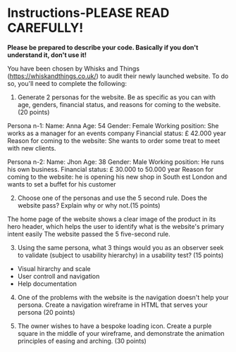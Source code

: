 # Instructions-PLEASE READ CAREFULLY!

**Please be prepared to describe your code. Basically if you don't understand it, don't use it!**

You have been chosen by Whisks and Things (https://whiskandthings.co.uk/) to audit their newly launched website. To do so, you'll need to complete the following:

1. Generate 2 personas for the website. Be as specific as you can with age, genders, financial status, and reasons for coming to the website. (20 points)

Persona n-1:
Name: Anna
Age: 54
Gender: Female
Working position: She works as a manager for an events company
Financial status: £ 42.000 year
Reason for coming to the website: She wants to order some treat to meet with new clients.

Persona n-2:
Name: Jhon
Age: 38
Gender: Male
Working position: He runs his own business.
Financial status: £ 30.000 to 50.000 year
Reason for coming to the website: he is opening his new shop in South est London and wants to set a buffet for his customer

2. Choose one of the personas and use the 5 second rule. Does the website pass? Explain why or why not.(15 points)

The home page of the website shows a clear image of the product in its hero header, which helps the user to identify what is the website's primary intent easily
The website passed the 5 five-second rule.

3. Using the same persona, what 3 things would you as an observer seek to validate (subject to usability hierarchy) in a usability test? (15 points)

- Visual hirarchy and scale
- User controll and navigation
- Help documentation

4. One of the problems with the website is the navigation doesn't help your persona. Create a navigation wireframe in HTML that serves your persona (20 points)

5. The owner wishes to have a bespoke loading icon. Create a purple square in the middle of your wireframe, and demonstrate the animation principles of easing and arching. (30 points)
